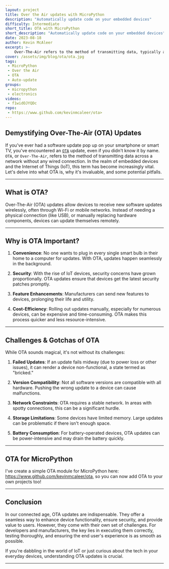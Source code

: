 ```yaml
---
layout: project
title: Over the Air updates with MicroPython  
description: "Automatically update code on your embedded devices"
difficulty: Intermediate    
short_title: OTA with MicroPython 
short_description: "Automatically update code on your embedded devices"
date: 2023-08-18
author: Kevin McAleer
excerpt: >-
    Over-The-Air refers to the method of transmitting data, typically a software update, across a network without any wired connection
cover: /assets/img/blog/ota/ota.jpg
tags: 
 - MicroPython
 - Over the Air
 - OTA
 - Auto-update
groups:
 - micropython
 - electronics
videos:
 - f1widOJYQDc
repo:
 - https://www.github.com/kevinmcaleer/ota>
---
```


## Demystifying Over-The-Air (OTA) Updates

If you've ever had a software update pop up on your smartphone or smart TV, you've encountered an [`OTA`](/resources/glossary#ota) update, even if you didn't know it by name. `OTA`, or `Over-The-Air`, refers to the method of transmitting data across a network without any wired connection. In the realm of embedded devices and the Internet of Things (IoT), this term has become increasingly vital. Let's delve into what OTA is, why it's invaluable, and some potential pitfalls.

---

## What is OTA?

Over-The-Air (OTA) updates allow devices to receive new software updates wirelessly, often through Wi-Fi or mobile networks. Instead of needing a physical connection (like USB), or manually replacing hardware components, devices can update themselves remotely.

---

## Why is OTA Important?

1. **Convenience**: No one wants to plug in every single smart bulb in their home to a computer for updates. With OTA, updates happen seamlessly in the background.

1. **Security**: With the rise of IoT devices, security concerns have grown proportionally. OTA updates ensure that devices get the latest security patches promptly.

1. **Feature Enhancements**: Manufacturers can send new features to devices, prolonging their life and utility.

1. **Cost-Efficiency**: Rolling out updates manually, especially for numerous devices, can be expensive and time-consuming. OTA makes this process quicker and less resource-intensive.

---

## Challenges & Gotchas of OTA

While OTA sounds magical, it's not without its challenges:

1. **Failed Updates**: If an update fails midway (due to power loss or other issues), it can render a device non-functional, a state termed as "bricked."

1. **Version Compatibility**: Not all software versions are compatible with all hardware. Pushing the wrong update to a device can cause malfunctions.

1. **Network Constraints**: OTA requires a stable network. In areas with spotty connections, this can be a significant hurdle.

1. **Storage Limitations**: Some devices have limited memory. Large updates can be problematic if there isn't enough space.

1. **Battery Consumption**: For battery-operated devices, OTA updates can be power-intensive and may drain the battery quickly.

---

## OTA for MicroPython

I've create a simple OTA module for MicroPython here: <https://www.github.com/kevinmcaleer/ota>, so you can now add OTA to your own projects too!

---

## Conclusion

In our connected age, OTA updates are indispensable. They offer a seamless way to enhance device functionality, ensure security, and provide value to users. However, they come with their own set of challenges. For developers and manufacturers, the key lies in executing them correctly, testing thoroughly, and ensuring the end user's experience is as smooth as possible.

If you're dabbling in the world of IoT or just curious about the tech in your everyday devices, understanding OTA updates is crucial.

---

